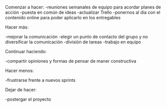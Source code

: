 Comenzar a hacer:
-reuniones semanales de equipo para acordar planes de acción
-puesta en común de ideas
-actualizar Trello
-ponernos al día con el contenido online para poder aplicarlo en los entregables

Hacer más:

-mejorar la comunicación
-elegir un punto de contacto del grupo y no diversificar la comunicación
-división de tareas
-trabajo en equipo

Continuar haciendo:

-compartir opiniones y formas de pensar de maner constructiva

Hacer menos:

-frustrarse frente a nuevos sprints

Dejar de hacer:

-postergar el proyecto
